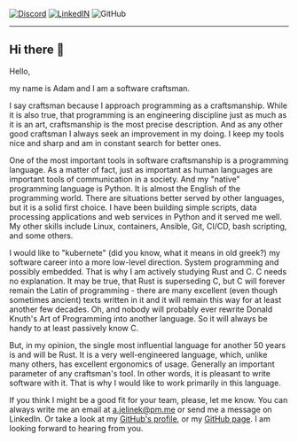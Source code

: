 [![Discord](https://img.shields.io/badge/Discord-7289DA?style=flat&logo=discord&logoColor=white)](https://discordapp.com/users/618221228712525839)
[![LinkedIN](https://img.shields.io/badge/LinkedIn-0077B5?style=flat&logo=linkedin&logoColor=white)](https://www.linkedin.com/in/adamjelinek42/)
![GitHub](https://img.shields.io/github/followers/AdamJel?style=social)

---

## Hi there 👋

Hello,

my name is Adam and I am a software craftsman.

I say craftsman because I approach programming as a craftsmanship. While it is also true, that programming is an engineering discipline just as much as it is an art, craftsmanship is the most precise description. And as any other good craftsman I always seek an improvement in my doing. I keep my tools nice and sharp and am in constant search for better ones.

One of the most important tools in software craftsmanship is a programming language. As a matter of fact, just as important as human languages are important tools of communication in a society. And my "native" programming language is Python. It is almost the English of the programming world. There are situations better served by other languages, but it is a solid first choice. I have been building simple scripts, data processing applications and web services in Python and it served me well. My other skills include Linux, containers, Ansible, Git, CI/CD, bash scripting, and some others.

I would like to "kubernete" (did you know, what it means in old greek?) my software career into a more low-level direction. System programming and possibly embedded. That is why I am actively studying Rust and C. C needs no explanation. It may be true, that Rust is superseding C, but C will forever remain the Latin of programming - there are many excellent (even though sometimes ancient) texts written in it and it will remain this way for at least another few decades. Oh, and nobody will probably ever rewrite Donald Knuth's Art of Programming into another language. So it will always be handy to at least passively know C.

But, in my opinion, the single most influential language for another 50 years is and will be Rust. It is a very well-engineered language, which, unlike many others, has excellent ergonomics of usage. Generally an important parameter of any craftsman's tool. In other words, it is pleasant to write software with it. That is why I would like to work primarily in this language.

If you think I might be a good fit for your team, please, let me know. You can always write me an email at a.jelinek@pm.me or send me a message on LinkedIn. Or take a look at my [GitHub's profile](https://github.com/AdamJel), or my [GitHub page](https://adamjel.github.io/). I am looking forward to hearing from you.
